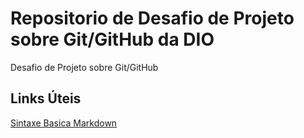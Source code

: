 #  Repositorio de Desafio de Projeto sobre Git/GitHub da DIO
Desafio de Projeto sobre Git/GitHub 
##  Links Úteis 
[Sintaxe Basica Markdown](https://www.markdownguide.org/basic-syntax/)
